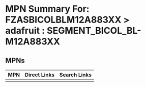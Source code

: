 



# MPN Summary For: FZASBICOLBLM12A883XX > adafruit : SEGMENT_BICOL_BL-M12A883XX

## MPNs
  

|MPN|Direct Links|Search Links|
| :--- | :--- | :--- |
||||
